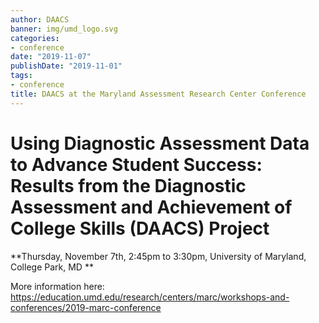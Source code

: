 ```yaml
---
author: DAACS
banner: img/umd_logo.svg
categories:
- conference
date: "2019-11-07"
publishDate: "2019-11-01"
tags:
- conference
title: DAACS at the Maryland Assessment Research Center Conference
---
```


# Using Diagnostic Assessment Data to Advance Student Success: Results from the Diagnostic Assessment and Achievement of College Skills (DAACS) Project

**Thursday, November 7th, 2:45pm to 3:30pm, University of Maryland, College Park, MD **

More information here: https://education.umd.edu/research/centers/marc/workshops-and-conferences/2019-marc-conference
